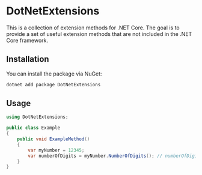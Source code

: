 # DotNetExtensions

This is a collection of extension methods for .NET Core.
The goal is to provide a set of useful extension methods that are not included in the .NET Core framework.

## Installation

You can install the package via NuGet:

```bash
dotnet add package DotNetExtensions
```

## Usage

```csharp
using DotNetExtensions;

public class Example
{
    public void ExampleMethod()
    {
        var myNumber = 12345;
        var numberOfDigits = myNumber.NumberOfDigits(); // numberOfDigits = 5
    }
}
```
